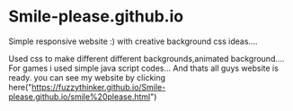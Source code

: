 # Smile-please.github.io
Simple responsive website :) with creative background css ideas....

Used css to make different different backgrounds,animated background....
For games i used simple java script codes...
And thats all guys website is ready.
you can see my website by clicking here("https://fuzzythinker.github.io/Smile-please.github.io/smile%20please.html")
